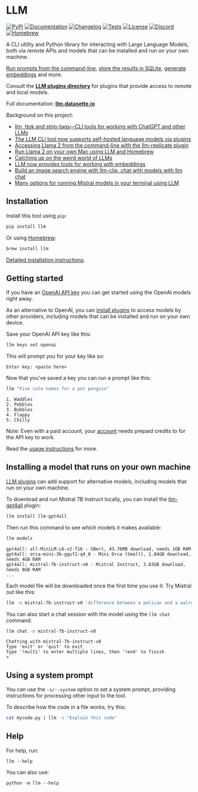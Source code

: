 # LLM

[![PyPI](https://img.shields.io/pypi/v/llm.svg)](https://pypi.org/project/llm/)
[![Documentation](https://readthedocs.org/projects/llm/badge/?version=latest)](https://llm.datasette.io/)
[![Changelog](https://img.shields.io/github/v/release/simonw/llm?include_prereleases&label=changelog)](https://llm.datasette.io/en/stable/changelog.html)
[![Tests](https://github.com/simonw/llm/workflows/Test/badge.svg)](https://github.com/simonw/llm/actions?query=workflow%3ATest)
[![License](https://img.shields.io/badge/license-Apache%202.0-blue.svg)](https://github.com/simonw/llm/blob/main/LICENSE)
[![Discord](https://img.shields.io/discord/823971286308356157?label=discord)](https://datasette.io/discord-llm)
[![Homebrew](https://img.shields.io/homebrew/installs/dy/llm?color=yellow&label=homebrew&logo=homebrew)](https://formulae.brew.sh/formula/llm)

A CLI utility and Python library for interacting with Large Language Models, both via remote APIs and models that can be installed and run on your own machine.

[Run prompts from the command-line](https://llm.datasette.io/en/stable/usage.html#executing-a-prompt), [store the results in SQLite](https://llm.datasette.io/en/stable/logging.html), [generate embeddings](https://llm.datasette.io/en/stable/embeddings/index.html) and more.

Consult the **[LLM plugins directory](https://llm.datasette.io/en/stable/plugins/directory.html)** for plugins that provide access to remote and local models.

Full documentation: **[llm.datasette.io](https://llm.datasette.io/)**

Background on this project:
- [llm, ttok and strip-tags—CLI tools for working with ChatGPT and other LLMs](https://simonwillison.net/2023/May/18/cli-tools-for-llms/)
- [The LLM CLI tool now supports self-hosted language models via plugins](https://simonwillison.net/2023/Jul/12/llm/)
- [Accessing Llama 2 from the command-line with the llm-replicate plugin](https://simonwillison.net/2023/Jul/18/accessing-llama-2/)
- [Run Llama 2 on your own Mac using LLM and Homebrew](https://simonwillison.net/2023/Aug/1/llama-2-mac/)
- [Catching up on the weird world of LLMs](https://simonwillison.net/2023/Aug/3/weird-world-of-llms/)
- [LLM now provides tools for working with embeddings](https://simonwillison.net/2023/Sep/4/llm-embeddings/)
- [Build an image search engine with llm-clip, chat with models with llm chat](https://simonwillison.net/2023/Sep/12/llm-clip-and-chat/)
- [Many options for running Mistral models in your terminal using LLM](https://simonwillison.net/2023/Dec/18/mistral/)

## Installation

Install this tool using `pip`:
```bash
pip install llm
```
Or using [Homebrew](https://brew.sh/):
```bash
brew install llm
```
[Detailed installation instructions](https://llm.datasette.io/en/stable/setup.html).

## Getting started

If you have an [OpenAI API key](https://platform.openai.com/api-keys) you can get started using the OpenAI models right away.

As an alternative to OpenAI, you can [install plugins](https://llm.datasette.io/en/stable/plugins/installing-plugins.html) to access models by other providers, including models that can be installed and run on your own device.

Save your OpenAI API key like this:

```bash
llm keys set openai
```
This will prompt you for your key like so:
```
Enter key: <paste here>
```
Now that you've saved a key you can run a prompt like this:
```bash
llm "Five cute names for a pet penguin"
```
```
1. Waddles
2. Pebbles
3. Bubbles
4. Flappy
5. Chilly
```
Note: Even with a paid account, your [account](https://platform.openai.com/settings/organization/billing/overview) needs prepaid credits to for the API key to work.

Read the [usage instructions](https://llm.datasette.io/en/stable/usage.html) for more.

## Installing a model that runs on your own machine

[LLM plugins](https://llm.datasette.io/en/stable/plugins/index.html) can add support for alternative models, including models that run on your own machine.

To download and run Mistral 7B Instruct locally, you can install the [llm-gpt4all](https://github.com/simonw/llm-gpt4all) plugin:
```bash
llm install llm-gpt4all
```
Then run this command to see which models it makes available:
```bash
llm models
```
```
gpt4all: all-MiniLM-L6-v2-f16 - SBert, 43.76MB download, needs 1GB RAM
gpt4all: orca-mini-3b-gguf2-q4_0 - Mini Orca (Small), 1.84GB download, needs 4GB RAM
gpt4all: mistral-7b-instruct-v0 - Mistral Instruct, 3.83GB download, needs 8GB RAM
...
```
Each model file will be downloaded once the first time you use it. Try Mistral out like this:
```bash
llm -m mistral-7b-instruct-v0 'difference between a pelican and a walrus'
```
You can also start a chat session with the model using the `llm chat` command:
```bash
llm chat -m mistral-7b-instruct-v0
```
```
Chatting with mistral-7b-instruct-v0
Type 'exit' or 'quit' to exit
Type '!multi' to enter multiple lines, then '!end' to finish
> 
```

## Using a system prompt

You can use the `-s/--system` option to set a system prompt, providing instructions for processing other input to the tool.

To describe how the code in a file works, try this:

```bash
cat mycode.py | llm -s "Explain this code"
```

## Help

For help, run:

    llm --help

You can also use:

    python -m llm --help
